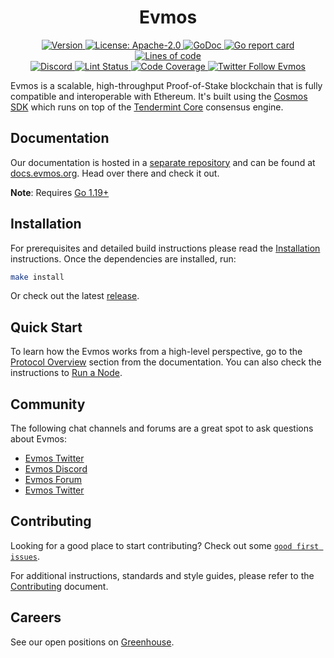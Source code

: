 <!--
parent:
  order: false
-->

<div align="center">
  <h1> Evmos </h1>
</div>

<div align="center">
  <a href="https://github.com/evmos/evmos/releases/latest">
    <img alt="Version" src="https://img.shields.io/github/tag/tharsis/evmos.svg" />
  </a>
  <a href="https://github.com/evmos/evmos/blob/main/LICENSE">
    <img alt="License: Apache-2.0" src="https://img.shields.io/github/license/tharsis/evmos.svg" />
  </a>
  <a href="https://pkg.go.dev/github.com/evmos/evmos">
    <img alt="GoDoc" src="https://godoc.org/github.com/evmos/evmos?status.svg" />
  </a>
  <a href="https://goreportcard.com/report/github.com/evmos/evmos">
    <img alt="Go report card" src="https://goreportcard.com/badge/github.com/evmos/evmos"/>
  </a>
  <a href="https://bestpractices.coreinfrastructure.org/projects/5018">
    <img alt="Lines of code" src="https://img.shields.io/tokei/lines/github/tharsis/evmos">
  </a>
</div>
<div align="center">
  <a href="https://discord.gg/evmos">
    <img alt="Discord" src="https://img.shields.io/discord/809048090249134080.svg" />
  </a>
  <a href="https://github.com/evmos/evmos/actions?query=branch%3Amain+workflow%3ALint">
    <img alt="Lint Status" src="https://github.com/evmos/evmos/actions/workflows/lint.yml/badge.svg?branch=main" />
  </a>
  <a href="https://codecov.io/gh/evmos/evmos">
    <img alt="Code Coverage" src="https://codecov.io/gh/evmos/evmos/branch/main/graph/badge.svg" />
  </a>
  <a href="https://twitter.com/EvmosOrg">
    <img alt="Twitter Follow Evmos" src="https://img.shields.io/twitter/follow/EvmosOrg"/>
  </a>
</div>

Evmos is a scalable, high-throughput Proof-of-Stake blockchain
that is fully compatible and interoperable with Ethereum.
It's built using the [Cosmos SDK](https://github.com/cosmos/cosmos-sdk/)
which runs on top of the [Tendermint Core](https://github.com/tendermint/tendermint) consensus engine.

## Documentation

Our documentation is hosted in a [separate repository](https://github.com/evmos/docs) and can be found at [docs.evmos.org](https://docs.evmos.org).
Head over there and check it out.

**Note**: Requires [Go 1.19+](https://golang.org/dl/)

## Installation

For prerequisites and detailed build instructions
please read the [Installation](https://docs.evmos.org/protocol/evmos-cli) instructions.
Once the dependencies are installed, run:

```bash
make install
```

Or check out the latest [release](https://github.com/evmos/evmos/releases).

## Quick Start

To learn how the Evmos works from a high-level perspective,
go to the [Protocol Overview](https://docs.evmos.org/protocol) section from the documentation.
You can also check the instructions to [Run a Node](https://docs.evmos.org/protocol/evmos-cli#run-an-evmos-node).

## Community

The following chat channels and forums are a great spot to ask questions about Evmos:

- [Evmos Twitter](https://twitter.com/EvmosOrg)
- [Evmos Discord](https://discord.gg/evmos)
- [Evmos Forum](https://commonwealth.im/evmos)
- [Evmos Twitter](https://twitter.com/EvmosOrg)

## Contributing

Looking for a good place to start contributing?
Check out some
[`good first issues`](https://github.com/evmos/evmos/issues?q=is%3Aopen+is%3Aissue+label%3A%22good+first+issue%22).

For additional instructions, standards and style guides, please refer to the [Contributing](./CONTRIBUTING.md) document.

## Careers

See our open positions on [Greenhouse](https://boards.eu.greenhouse.io/evmos).
